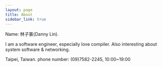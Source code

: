```yaml
---
layout: page
title: About
sidebar_link: true
---
```


Name: 林子篆(Danny Lin).

I am a software engineer, especially love compiler. Also interesting about system software & networking.

Taipei, Taiwan.
phone number: (09)7582-2245, 10:00~19:00

